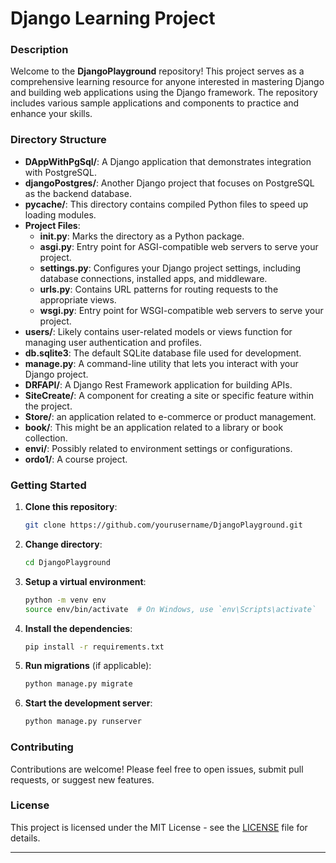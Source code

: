 # Django Learning Project


### Description
Welcome to the **DjangoPlayground** repository! This project serves as a comprehensive learning resource for anyone interested in mastering Django and building web applications using the Django framework. The repository includes various sample applications and components to practice and enhance your skills.

### Directory Structure

- **DAppWithPgSql/**: A Django application that demonstrates integration with PostgreSQL.
- **djangoPostgres/**: Another Django project that focuses on PostgreSQL as the backend database.
- **__pycache__/**: This directory contains compiled Python files to speed up loading modules.
- **Project Files**:
  - **__init__.py**: Marks the directory as a Python package.
  - **asgi.py**: Entry point for ASGI-compatible web servers to serve your project.
  - **settings.py**: Configures your Django project settings, including database connections, installed apps, and middleware.
  - **urls.py**: Contains URL patterns for routing requests to the appropriate views.
  - **wsgi.py**: Entry point for WSGI-compatible web servers to serve your project.
- **users/**: Likely contains user-related models or views function for managing user authentication and profiles.
- **db.sqlite3**: The default SQLite database file used for development.
- **manage.py**: A command-line utility that lets you interact with your Django project.
- **DRFAPI/**: A Django Rest Framework application for building APIs.
- **SiteCreate/**: A component for creating a site or specific feature within the project.
- **Store/**: an application related to e-commerce or product management.
- **book/**: This might be an application related to a library or book collection.
- **envi/**: Possibly related to environment settings or configurations.
- **ordo1/**: A course project.


### Getting Started

1. **Clone this repository**:
   ```bash
   git clone https://github.com/yourusername/DjangoPlayground.git
   ```
2. **Change directory**:
   ```bash
   cd DjangoPlayground
   ```
3. **Setup a virtual environment**:
   ```bash
   python -m venv env
   source env/bin/activate  # On Windows, use `env\Scripts\activate`
   ```
4. **Install the dependencies**:
   ```bash
   pip install -r requirements.txt
   ```
5. **Run migrations** (if applicable):
   ```bash
   python manage.py migrate
   ```
6. **Start the development server**:
   ```bash
   python manage.py runserver
   ```

### Contributing
Contributions are welcome! Please feel free to open issues, submit pull requests, or suggest new features.

### License
This project is licensed under the MIT License - see the [LICENSE](LICENSE) file for details.

---
